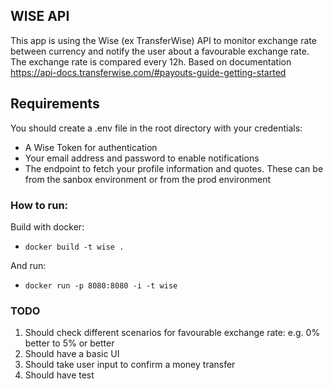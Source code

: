 ## WISE API

This app is using the Wise (ex TransferWise) API to monitor exchange rate between currency and notify the user about a favourable exchange rate.
The exchange rate is compared every 12h.
Based on documentation https://api-docs.transferwise.com/#payouts-guide-getting-started


## Requirements

You should create a .env file in the root directory with your credentials:

- A Wise Token for authentication
- Your email address and password to enable notifications
- The endpoint to fetch your profile information and quotes. These can be from the sanbox environment or from the prod environment

### How to run:

Build with docker:

- `docker build -t wise .`

And run:

- `docker run -p 8080:8080 -i -t wise`

### TODO
1. Should check different scenarios for favourable exchange rate: e.g. 0% better to 5% or better
2. Should have a basic UI
3. Should take user input to confirm a money transfer
4. Should have test
